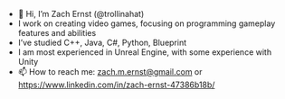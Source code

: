 - 👋 Hi, I’m Zach Ernst (@trollinahat)
-  I work on creating video games, focusing on programming gameplay features and abilities
-  I’ve studied C++, Java, C#, Python, Blueprint
-  I am most experienced in Unreal Engine, with some experience with Unity
- 📫 How to reach me: zach.m.ernst@gmail.com or https://www.linkedin.com/in/zach-ernst-47386b18b/

<!---
trollinahat/trollinahat is a ✨ special ✨ repository because its `README.md` (this file) appears on your GitHub profile.
You can click the Preview link to take a look at your changes.
--->
